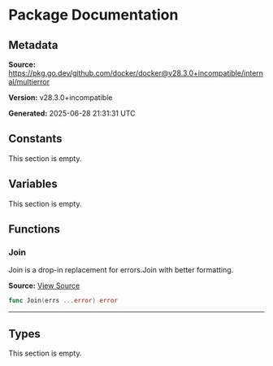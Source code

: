 # Package Documentation

## Metadata

**Source:** https://pkg.go.dev/github.com/docker/docker@v28.3.0+incompatible/internal/multierror

**Version:** v28.3.0+incompatible

**Generated:** 2025-06-28 21:31:31 UTC

## Constants

This section is empty.

## Variables

This section is empty.

## Functions

### Join

Join is a drop-in replacement for errors.Join with better formatting.

**Source:** [View Source](https://github.com/docker/docker/blob/v28.3.0/internal/multierror/multierror.go#L8)  

```go
func Join(errs ...error) error
```

---

## Types

This section is empty.

